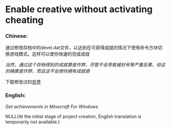 # Enable creative without activating cheating

### Chinese:

通过修改存档中的devel.dat文件，以达到在可获得成就的情况下使用命令方块切换游戏模式。这样可以使你快速的完成成就

*当然，通过这个存档得到的成就算是作弊，尽管不会导致被封号等严重后果，但这的确算是作弊，而且这不会使你拥有成就感*

下载修改过的[世界](https://github.com/ender-zhao/Minecraft-PE_achievements/releases)

### English:

*Get achievements in Minecraft For Windows*

NULL(At the initial stage of project creation, English translation is temporarily not available.)
